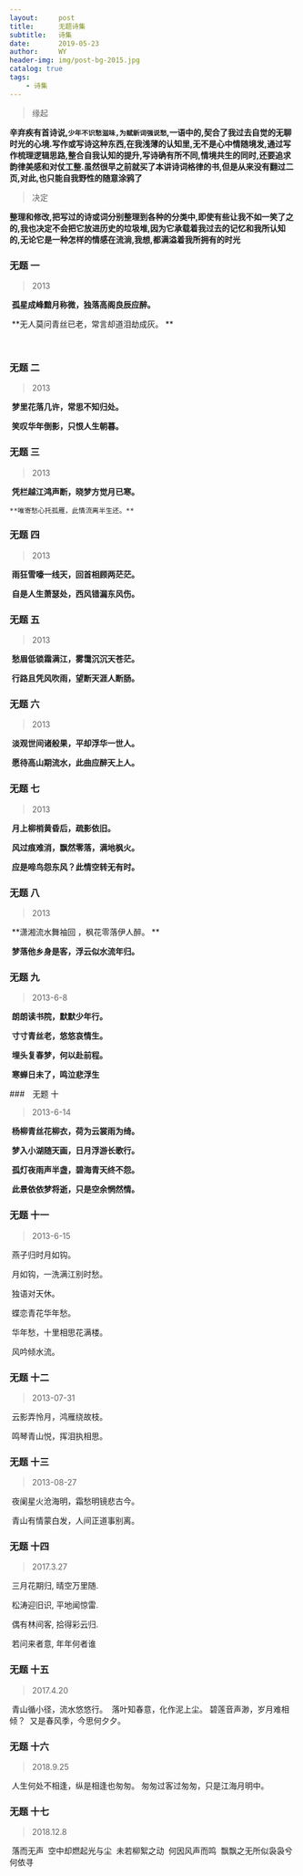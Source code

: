 ```yaml
---
layout:     post
title:      无题诗集
subtitle:   诗集
date:       2019-05-23
author:     WY
header-img: img/post-bg-2015.jpg
catalog: true
tags:
    - 诗集
---
```


> 缘起

**辛弃疾有首诗说,`少年不识愁滋味,为赋新词强说愁`,一语中的,契合了我过去自觉的无聊时光的心境.写作或写诗这种东西,在我浅薄的认知里,无不是心中情随境发,通过写作梳理逻辑思路,整合自我认知的提升,写诗确有所不同,情境共生的同时,还要追求韵律美感和对仗工整.虽然很早之前就买了本讲诗词格律的书,但是从来没有翻过二页,对此,也只能自我野性的随意涂鸦了**

> 决定

**整理和修改,把写过的诗或词分别整理到各种的分类中,即使有些让我不如一笑了之的,我也决定不会把它放进历史的垃圾堆,因为它承载着我过去的记忆和我所认知的,无论它是一种怎样的情感在流淌,我想,都满溢着我所拥有的时光**



### 无题 一

> 2013

​	 **孤星成峰黯月称微，独落高阁良辰应醉。**

​	 **无人莫问青丝已老，常言却道泪劫成灰。 **

​	

### 无题 二

> 2013

​	 **梦里花落几许，常思不知归处。**

​	 **笑叹华年倒影，只恨人生朝暮。** 



### 无题 三

> 2013

​	**凭栏越江鸿声断，晓梦方觉月已寒。**

 	**唯寄愁心托孤雁，此情流离半生还。**



### 无题 四

> 2013

​	**雨狂雪嚎一线天，回首相顾两茫茫。**

​	**自是人生萧瑟处，西风错漏东风伤。**



### 无题 五

> 2013

​	**愁眉低锁霜满江，雾霭沉沉天苍茫。**

​	**行路且凭风吹雨，望断天涯人断肠。** 



### 无题 六

> 2013

​	**淡观世间诸般果，平却浮华一世人。**

​	**愿待高山期流水，此曲应醉天上人。**



### 无题 七

> 2013

​	**月上柳梢黄昏后，疏影依旧。**

​	**风过痕难消，飘然零落，满地枫火。**

​	**应是啼鸟怨东风？此情空转无有时。**



### 无题 八

> 2013

​	**潇湘流水舞袖回 ，枫花零落伊人醉。 **

​	**梦落他乡身是客，浮云似水流年归。**



### 无题 九

> 2013-6-8

​	**朗朗读书院，默默少年行。**

​	**寸寸青丝老，悠悠哀情生。**

​	**埋头复春梦，何以赴前程。**

​	**寒蝉日未了，鸣泣悲浮生**



###　无题 十

> 2013-6-14

​	**杨柳青丝花柳衣，荷为云裳雨为绮。**

​	**梦入小湖随天画，日月浮游长歌行。**

​	**孤灯夜雨声半盏，碧海青天终不怨。**

​	**此景依依梦将逝，只是空余惘然情。**



### 无题 十一

> 2013-6-15

​	燕子归时月如钩。

​	月如钩，一洗满江别时愁。

​	独语对天休。

​	蝶恋青花华年愁。

​	华年愁，十里相思花满楼。

​	风吟倾水流。



### 无题 十二

> 2013-07-31 

​	云影弄怜月，鸿雁绕故枝。

​	鸣琴青山悦，挥泪执相思。



### 无题 十三

> 2013-08-27  

​	夜阑星火沧海明，霜愁明镜悲古今。

​	青山有情蒙白发，人间正道事别离。



### 无题 十四

> 2017.3.27

​	三月花期归, 晴空万里随.

​	松涛迎旧识, 平地闻惊雷.

​	偶有林间客, 拾得彩云归.

​	若问来者意, 年年何者谁



### 无题 十五

> 2017.4.20

​	青山循小径，流水悠悠行。
​	落叶知春意，化作泥上尘。
​	碧莲音声渺，岁月难相倾？
​	又是春风季，今思何夕夕。



### 无题 十六

> 2018.9.25

​	人生何处不相逢，纵是相逢也匆匆。
​	匆匆过客过匆匆，只是江海月明中。



### 无题 十七

> 2018.12.8

​	落而无声
​	空中却燃起光与尘
​	未若柳絮之动
​	何因风声而鸣
​	飘飘之无所似
​	袅袅兮何依寻	